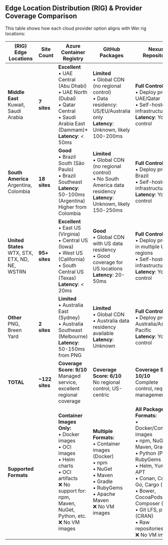 ## Edge Location Distribution (RIG) & Provider Coverage Comparison

This table shows how each cloud provider option aligns with Wer rig locations:

| (RIG) Edge Locations | Site Count | **Azure Container Registry** | **GitHub Packages** | **Nexus Repository** |
|---------------------|------------|------------------------------|---------------------|----------------------|
| **Middle East**<br>Kuwait, Saudi Arabia | **7 sites** |  **Excellent**<br>• UAE Central (Abu Dhabi)<br>• UAE North (Dubai)<br>• Qatar Central<br>• Saudi Arabia East (Dammam)*<br>**Latency**: < 50ms |  **Limited**<br>• Global CDN (no regional control)<br>• Data residency: US/EU/Australia only<br>**Latency**: Unknown, likely 100-200ms |  **Full Control**<br>• Deploy proxy in UAE/Qatar<br>• Self-hosted infrastructure<br>**Latency**: You control |
| **South America**<br>Argentina, Colombia | **18 sites** |  **Good**<br>• Brazil South (São Paulo)<br>• Brazil Southeast<br>**Latency**: 50-100ms (Argentina)<br>Higher from Colombia |  **Limited**<br>• Global CDN (no regional control)<br>• No South America data residency<br>**Latency**: Unknown, likely 150-250ms |  **Full Control**<br>• Deploy proxy in Brazil<br>• Self-hosted infrastructure<br>**Latency**: You control |
| **United States**<br>WTX, STX, ETX, ND, NE, WSTRN | **95+ sites** |  **Excellent**<br>• East US (Virginia)<br>• Central US (Iowa)<br>• West US (California)<br>• South Central US (Texas)<br>**Latency**: < 20ms |  **Good**<br>• Global CDN with US data residency<br>• Good coverage for US locations<br>**Latency**: 20-50ms |  **Full Control**<br>• Deploy proxies in multiple US regions<br>• Self-hosted infrastructure<br>**Latency**: You control |
| **Other**<br>PNG, Breen Yard | **2 sites** |  **Limited**<br>• Australia East (Sydney)<br>• Australia Southeast (Melbourne)<br>**Latency**: 50-150ms from PNG |  **Limited**<br>• Global CDN<br>• Australia data residency available<br>**Latency**: Unknown |  **Full Control**<br>• Deploy proxy in Australia/Asia-Pacific<br>**Latency**: You control |
| **TOTAL** | **~122 sites** | **Coverage Score: 9/10**<br>Managed service, excellent regional coverage | **Coverage Score: 6/10**<br>No regional control, US-centric | **Coverage Score: 10/10**<br>Complete control, requires management |
| **Supported Formats** | | **Container Images Only:**<br>• Docker images<br>• OCI images<br>• Helm charts<br>• OCI artifacts<br>❌ No support for: npm, Maven, NuGet, Python, etc.<br>❌ No VM images | **Multiple Formats:**<br>• Container images (Docker)<br>• npm<br>• NuGet<br>• Maven<br>• Gradle<br>• RubyGems<br>• Apache Maven<br>❌ No VM images | **All Package Formats:**<br>• Docker/Container images<br>• npm, NuGet, Maven, Gradle<br>• Python (PyPI), RubyGems<br>• Helm, Yum, APT<br>• Conan, Conda, Go, Cargo (Rust)<br>• Bower, CocoaPods, Composer (PHP)<br>• Git LFS, p2, R (CRAN)<br>• Raw repositories<br>❌ No VM images |
